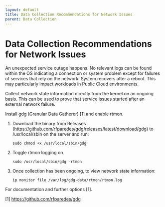 ```yaml
---
layout: default
title: Data Collection Recommendations for Network Issues
parent: Data Collection
---
```


# Data Collection Recommendations for Network Issues

An unexpected service outage happens. No relevant logs can be found within the OS indicating a connection or system problem except for failures of services that rely on the network. System recovers after a reboot. This may particularly impact workloads in Public Cloud environments.

Collect network state information directly from the kernel on an ongoing basis.  This can be used to prove that service issues started after an external network failure.

Install gdg (Granular Data Gatherer) [1] and enable rtmon.

1. Download the binary from Releases (<https://github.com/rfparedes/gdg/releases/latest/download/gdg>) to /usr/local/sbin on the server and run:

    `sudo chmod +x /usr/local/sbin/gdg`

2. Toggle rtmon logging on

    `sudo /usr/local/sbin/gdg -rtmon`

3. Once collection has been ongoing, to view network state information:

    `ip monitor file /var/log/gdg-data/rtmon/rtmon.log`

For documentation and further options [1].

[1] <https://github.com/rfparedes/gdg>
